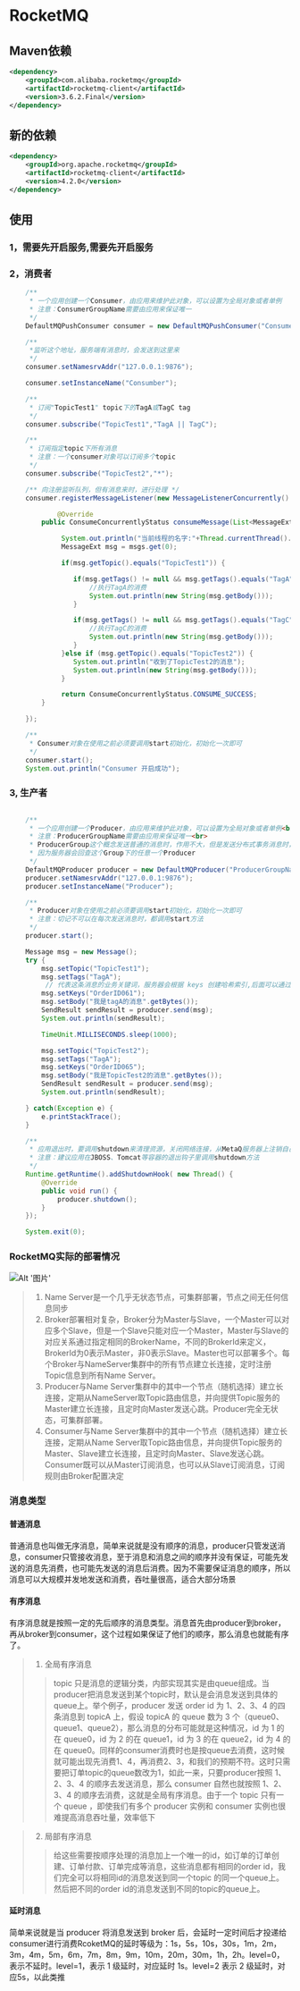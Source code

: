 # RocketMQ

## Maven依赖
```xml
<dependency>
    <groupId>com.alibaba.rocketmq</groupId>
    <artifactId>rocketmq-client</artifactId>
    <version>3.6.2.Final</version>
</dependency>
```

## 新的依赖
```xml
<dependency>
    <groupId>org.apache.rocketmq</groupId>
    <artifactId>rocketmq-client</artifactId>
    <version>4.2.0</version>
</dependency>
```

## 使用

### 1，需要先开启服务,需要先开启服务

### 2，消费者

```java
	/**
	 * 一个应用创建一个Consumer，由应用来维护此对象，可以设置为全局对象或者单例
	 * 注意：ConsumerGroupName需要由应用来保证唯一
	 */
	DefaultMQPushConsumer consumer = new DefaultMQPushConsumer("ConsumerGroupName");

	/**
	 *监听这个地址，服务端有消息时，会发送到这里来
	 */
	consumer.setNamesrvAddr("127.0.0.1:9876");

	consumer.setInstanceName("Consumber");

	/**
     * 订阅"TopicTest1" topic下的TagA或TagC tag
     */
	consumer.subscribe("TopicTest1","TagA || TagC");

	/**
     * 订阅指定topic下所有消息
     * 注意：一个consumer对象可以订阅多个topic
     */
	consumer.subscribe("TopicTest2","*");

	/** 向注册监听队列，但有消息来时，进行处理 */
	consumer.registerMessageListener(new MessageListenerConcurrently() {

		    @Override
        public ConsumeConcurrentlyStatus consumeMessage(List<MessageExt> msgs, ConsumeConcurrentlyContext context) {

        	 System.out.println("当前线程的名字:"+Thread.currentThread().getName() +"收到消息的长度" + msgs.size());
        	 MessageExt msg = msgs.get(0);

        	 if(msg.getTopic().equals("TopicTest1")) {

        	 	if(msg.getTags() != null && msg.getTags().equals("TagA")) {
                    //执行TagA的消费
                    System.out.println(new String(msg.getBody()));
                }

                if(msg.getTags() != null && msg.getTags().equals("TagC")) {
                    //执行TagC的消费
                    System.out.println(new String(msg.getBody()));
                }
        	 }else if (msg.getTopic().equals("TopicTest2")) {
                System.out.println("收到了TopicTest2的消息");
                System.out.println(new String(msg.getBody()));
             }

             return ConsumeConcurrentlyStatus.CONSUME_SUCCESS;
        }

	});

	/**
     * Consumer对象在使用之前必须要调用start初始化，初始化一次即可
     */
	consumer.start();
	System.out.println("Consumer 开启成功");

```

### 3, 生产者

```java

	/**
     * 一个应用创建一个Producer，由应用来维护此对象，可以设置为全局对象或者单例<br>
     * 注意：ProducerGroupName需要由应用来保证唯一<br>
     * ProducerGroup这个概念发送普通的消息时，作用不大，但是发送分布式事务消息时，比较关键，
     * 因为服务器会回查这个Group下的任意一个Producer
     */
	DefaultMQProducer producer = new DefaultMQProducer("ProducerGroupName");
	producer.setNamesrvAddr("127.0.0.1:9876");
    producer.setInstanceName("Producer");

	/**
	 * Producer对象在使用之前必须要调用start初始化，初始化一次即可
	 * 注意：切记不可以在每次发送消息时，都调用start方法
	 */
	producer.start();

	Message msg = new Message();
	try {
		msg.setTopic("TopicTest1");
	    msg.setTags("TagA");
	     // 代表这条消息的业务关键词，服务器会根据 keys 创建哈希索引,后面可以通过这个key查询这条信息
	    msg.setKeys("OrderID061");
	    msg.setBody("我是tagA的消息".getBytes());
		SendResult sendResult = producer.send(msg);
		System.out.println(sendResult);

		TimeUnit.MILLISECONDS.sleep(1000);

		msg.setTopic("TopicTest2");
	    msg.setTags("TagA");
	    msg.setKeys("OrderID065");
	    msg.setBody("我是TopicTest2的消息".getBytes());
	    SendResult sendResult = producer.send(msg);
	    System.out.println(sendResult);

	} catch(Exception e) {
		e.printStackTrace();
	}

	/**
     * 应用退出时，要调用shutdown来清理资源，关闭网络连接，从MetaQ服务器上注销自己
     * 注意：建议应用在JBOSS、Tomcat等容器的退出钩子里调用shutdown方法
     */
	Runtime.getRuntime().addShutdownHook( new Thread() {
	    @Override
	    public void run() {
	        producer.shutdown();
	    }
	});

	System.exit(0);

```

### RocketMQ实际的部署情况
![Alt '图片'](https://github.com/LCN29/MyNote/blob/picture-branch/Picture/Java/JavaJar/RocketMq/RocketMq-deploy.png?raw=true)

> 1. Name Server是一个几乎无状态节点，可集群部署，节点之间无任何信息同步
> 2. Broker部署相对复杂，Broker分为Master与Slave，一个Master可以对应多个Slave，但是一个Slave只能对应一个Master，Master与Slave的对应关系通过指定相同的BrokerName，不同的BrokerId来定义，BrokerId为0表示Master，非0表示Slave。Master也可以部署多个。每个Broker与NameServer集群中的所有节点建立长连接，定时注册Topic信息到所有Name Server。
> 3. Producer与Name Server集群中的其中一个节点（随机选择）建立长连接，定期从NameServer取Topic路由信息，并向提供Topic服务的Master建立长连接，且定时向Master发送心跳。Producer完全无状态，可集群部署。
> 4. Consumer与Name Server集群中的其中一个节点（随机选择）建立长连接，定期从Name Server取Topic路由信息，并向提供Topic服务的Master、Slave建立长连接，且定时向Master、Slave发送心跳。Consumer既可以从Master订阅消息，也可以从Slave订阅消息，订阅规则由Broker配置决定


### 消息类型

#### 普通消息
普通消息也叫做无序消息，简单来说就是没有顺序的消息，producer只管发送消息，consumer只管接收消息，至于消息和消息之间的顺序并没有保证，可能先发送的消息先消费，也可能先发送的消息后消费。因为不需要保证消息的顺序，所以消息可以大规模并发地发送和消费，吞吐量很高，适合大部分场景

#### 有序消息
有序消息就是按照一定的先后顺序的消息类型。消息首先由producer到broker，再从broker到consumer，这个过程如果保证了他们的顺序，那么消息也就能有序了。

> 1. 全局有序消息
>> topic 只是消息的逻辑分类，内部实现其实是由queue组成。当producer把消息发送到某个topic时，默认是会消息发送到具体的queue上。举个例子，producer 发送 order id 为 1、2、3、4 的四条消息到 topicA 上，假设 topicA 的 queue 数为 3 个（queue0、queue1、queue2），那么消息的分布可能就是这种情况，id 为 1 的在 queue0，id 为 2 的在 queue1，id 为 3 的在 queue2，id 为 4 的在 queue0。同样的consumer消费时也是按queue去消费，这时候就可能出现先消费1、4，再消费2、3，和我们的预期不符。这时只需要把订单topic的queue数改为1，如此一来，只要producer按照 1、2、3、4 的顺序去发送消息，那么 consumer 自然也就按照 1、2、3、4 的顺序去消费，这就是全局有序消息。由于一个 topic 只有一个 queue ，即使我们有多个 producer 实例和 consumer 实例也很难提高消息吞吐量，效率低下

> 2. 局部有序消息
>> 给这些需要按顺序处理的消息加上一个唯一的id，如订单的订单创建、订单付款、订单完成等消息，这些消息都有相同的order id，我们完全可以将相同id的消息发送到同一个topic 的同一个queue上。然后把不同的order id的消息发送到不同的topic的queue上。

#### 延时消息
简单来说就是当 producer 将消息发送到 broker 后，会延时一定时间后才投递给consumer进行消费RcoketMQ的延时等级为：1s，5s，10s，30s，1m，2m，3m，4m，5m，6m，7m，8m，9m，10m，20m，30m，1h，2h。level=0，表示不延时。level=1，表示 1 级延时，对应延时 1s。level=2 表示 2 级延时，对应5s，以此类推
